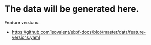 # The data will be generated here.

Feature versions:

- https://github.com/isovalent/ebpf-docs/blob/master/data/feature-versions.yaml
